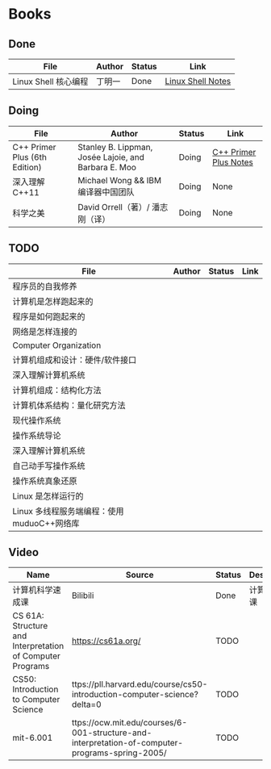 # Books

## Done

| File | Author | Status | Link |
| --- | --- | --- | --- | 
| Linux Shell 核心编程 | 丁明一 | Done | [Linux Shell Notes](https://github.com/wangqinghe95/Linux_Shell) | 

## Doing

| File | Author | Status | Link |
| --- | --- | --- | --- |
| C++ Primer Plus (6th Edition) |  Stanley B. Lippman, Josée Lajoie, and Barbara E. Moo | Doing | [C++ Primer Plus Notes](https://github.com/wangqinghe95/CPlusPlus-Primer-Plus) |
| 深入理解 C++11 | Michael Wong && IBM 编译器中国团队 | Doing | None |
| 科学之美 | David Orrell（著）/ 潘志刚（译）| Doing | None |

## TODO

| File | Author | Status | Link |
| --- | --- | --- | --- |
| 程序员的自我修养 |
| 计算机是怎样跑起来的 |
| 程序是如何跑起来的 |
| 网络是怎样连接的 |
| Computer Organization |
| 计算机组成和设计：硬件/软件接口 |
| 深入理解计算机系统 |
| 计算机组成：结构化方法 |
| 计算机体系结构：量化研究方法    |
| 现代操作系统  |
| 操作系统导论|
| 深入理解计算机系统 |
| 自己动手写操作系统 | 
| 操作系统真象还原 |
| Linux 是怎样运行的 |
| Linux 多线程服务端编程：使用muduoC++网络库 |

## Video

| Name | Source | Status | Description |
| --- | --- | --- | --- |
| 计算机科学速成课 | Bilibili | Done | 计算机导学课
| CS 61A: Structure and Interpretation of Computer Programs | https://cs61a.org/ | TODO |
| CS50: Introduction to Computer Science  | ttps://pll.harvard.edu/course/cs50-introduction-computer-science?delta=0 | TODO |
| mit-6.001 | ttps://ocw.mit.edu/courses/6-001-structure-and-interpretation-of-computer-programs-spring-2005/ | TODO |
